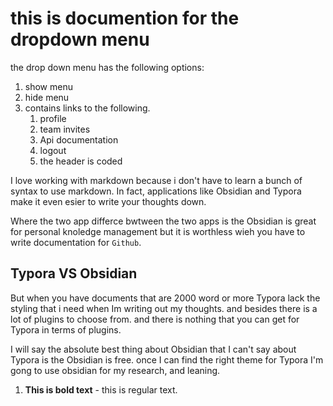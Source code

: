 # this is documention for the dropdown menu

the drop down menu has the following options:
1. show menu
2. hide menu
3. contains links to the following.
   1. profile
   2. team invites
   3. Api documentation
   4. logout
   5. the header is coded



I love working with markdown because i don't have to learn a bunch of syntax to use markdown. In fact, applications like Obsidian and Typora make it even esier to write your thoughts down.



Where the two app differce bwtween the two apps is the Obsidian is great for personal knoledge management but it is worthless wieh you have to write documentation for `Github`.



## Typora VS Obsidian

But when you have documents that are 2000 word or more Typora lack the styling that i need when Im writing out my thoughts. and besides there is a lot of plugins to choose from. and there is nothing that you can get for Typora in terms of plugins. 



I will say the absolute best thing about Obsidian that I can't say about Typora is the Obsidian is free. once I can find the right theme for Typora I'm gong to use obsidian for my research, and leaning.



1.   **This is bold text** - this is regular text.
